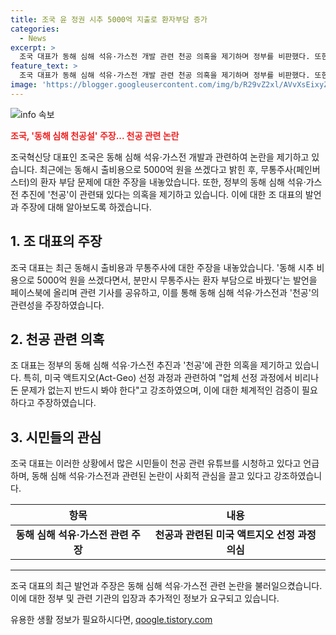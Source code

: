 ```yaml
---
title: 조국 윤 정권 시추 5000억 지출로 환자부담 증가
categories:
  - News
excerpt: >
  조국 대표가 동해 심해 석유·가스전 개발 관련 천공 의혹을 제기하며 정부를 비판했다. 또한, 5000억 원을 동해 시추에 쓴다면 무통주사는 환자 부담으로 바뀐다고 주장했다. 또한 페인버스터 금지 문제와 액트지오 선정과정에 대한 비리 의심을 제기하며, 시민들이 천공의 유튜브를 보며 상황을 이해하고 있다고 밝혔다.
feature_text: >
  조국 대표가 동해 심해 석유·가스전 개발 관련 천공 의혹을 제기하며 정부를 비판했다. 또한, 5000억 원을 동해 시추에 쓴다면 무통주사는 환자 부담으로 바뀐다고 주장했다. 또한 페인버스터 금지 문제와 액트지오 선정과정에 대한 비리 의심을 제기하며, 시민들이 천공의 유튜브를 보며 상황을 이해하고 있다고 밝혔다.
image: 'https://blogger.googleusercontent.com/img/b/R29vZ2xl/AVvXsEixyZcFfHzMRdzZMjFBmAUKJYCLCGyLL1o632UiGVXcaFdKo_bkvkuCioo0uUKlGfBVcT3P84aROyZIXSBEx3Aw5nCQ3pTgDom1WDC4m8eifvWiAmWEEVb4x6G_l8C0QH225ldMjyaFvpxGEBGNO37VmDTDMHGhJPq73UglMfDca1-0aw/s1600/blogspot.png'
---
```


<p><img src="https://blogger.googleusercontent.com/img/b/R29vZ2xl/AVvXsEixyZcFfHzMRdzZMjFBmAUKJYCLCGyLL1o632UiGVXcaFdKo_bkvkuCioo0uUKlGfBVcT3P84aROyZIXSBEx3Aw5nCQ3pTgDom1WDC4m8eifvWiAmWEEVb4x6G_l8C0QH225ldMjyaFvpxGEBGNO37VmDTDMHGhJPq73UglMfDca1-0aw/s1600/blogspot.png" alt="info 속보" /></p>

<p><b><span style="color: #ee2323;">조국, '동해 심해 천공설' 주장... 천공 관련 논란</span></b></p>

<p data-ke-size="size16">조국혁신당 대표인 조국은 동해 심해 석유·가스전 개발과 관련하여 논란을 제기하고 있습니다. 최근에는 동해시 출비용으로 5000억 원을 쓰겠다고 밝힌 후, 무통주사(페인버스터)의 환자 부담 문제에 대한 주장을 내놓았습니다. 또한, 정부의 동해 심해 석유·가스전 추진에 '천공'이 관련돼 있다는 의혹을 제기하고 있습니다. 이에 대한 조 대표의 발언과 주장에 대해 알아보도록 하겠습니다.</p>

<h2 data-ke-size="size26">1. 조 대표의 주장</h2>

<p data-ke-size="size16">조국 대표는 최근 동해시 출비용과 무통주사에 대한 주장을 내놓았습니다. '동해 시추 비용으로 5000억 원을 쓰겠다면서, 분만시 무통주사는 환자 부담으로 바꿨다'는 발언을 페이스북에 올리며 관련 기사를 공유하고, 이를 통해 동해 심해 석유·가스전과 '천공'의 관련성을 주장하였습니다.</p>

<h2 data-ke-size="size26">2. 천공 관련 의혹</h2>

<p data-ke-size="size16">조 대표는 정부의 동해 심해 석유·가스전 추진과 '천공'에 관한 의혹을 제기하고 있습니다. 특히, 미국 액트지오(Act-Geo) 선정 과정과 관련하여 "업체 선정 과정에서 비리나 돈 문제가 없는지 반드시 봐야 한다"고 강조하였으며, 이에 대한 체계적인 검증이 필요하다고 주장하였습니다.</p>

<h2 data-ke-size="size26">3. 시민들의 관심</h2>

<p data-ke-size="size16">조국 대표는 이러한 상황에서 많은 시민들이 천공 관련 유튜브를 시청하고 있다고 언급하며, 동해 심해 석유·가스전과 관련된 논란이 사회적 관심을 끌고 있다고 강조하였습니다.</p>

<table>
<thead>
    <tr>
        <th>항목</th>
        <th>내용</th>
    </tr>
</thead>
<tbody>
    <tr>
        <td style="text-align: center; height: 17px;"><b>동해 심해 석유·가스전 관련 주장</b></td>
        <td style="text-align: center; height: 17px;"><b>천공과 관련된 미국 액트지오 선정 과정 의심</b></td>
    </tr>
</tbody>
</table>

<hr>

<p data-ke-size="size16">조국 대표의 최근 발언과 주장은 동해 심해 석유·가스전 관련 논란을 불러일으켰습니다. 이에 대한 정부 및 관련 기관의 입장과 추가적인 정보가 요구되고 있습니다.</p>
유용한 생활 정보가 필요하시다면, <a href="https://qoogle.tistory.com" rel="dofollow">qoogle.tistory.com</a>


